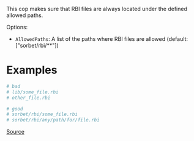 
This cop makes sure that RBI files are always located under the defined allowed paths.

Options:

* `AllowedPaths`: A list of the paths where RBI files are allowed (default: ["sorbet/rbi/**"])

# Examples

```ruby
# bad
# lib/some_file.rbi
# other_file.rbi

# good
# sorbet/rbi/some_file.rbi
# sorbet/rbi/any/path/for/file.rbi
```

[Source](http://www.rubydoc.info/gems/rubocop/RuboCop/Cop/Sorbet/ForbidRBIOutsideOfAllowedPaths)